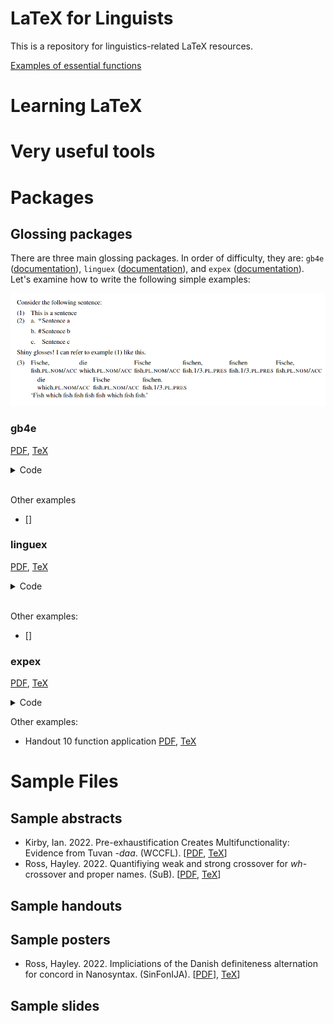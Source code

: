 # LaTeX for Linguists

This is a repository for linguistics-related LaTeX resources.

[Examples of essential functions](/ExampleFiles/exampleFiles.md)

# Learning LaTeX

# Very useful tools

# Packages


## Glossing packages

There are three main glossing packages.  In order of difficulty, they are: ```gb4e``` ([documentation](https://ctan.math.illinois.edu/macros/latex/contrib/gb4e/gb4e-doc.pdf)), ```linguex``` ([documentation](https://texdoc.org/serve/linguex-doc.pdf/0)), and ```expex``` ([documentation](https://ctan.mirrors.hoobly.com/macros/generic/expex/expex-doc.pdf)).  Let's examine how to write the following simple examples:

![](/ExampleFiles/Images/glosses.png)


### gb4e

[PDF](/ExampleFiles/SinglePackageExamples/gb4e.pdf), [TeX](/ExampleFiles/SinglePackageExamples/gb4e.tex)

<details>
<summary>
Code
</summary>

```

\documentclass{article}

\usepackage{gb4e}

\begin{document}


Consider the following sentence:

\begin{exe}
\ex\label{ex:first} This is a sentence
\ex
    \begin{xlist}
    \ex[*]{Sentence a}
    \ex[\#]{Sentence b}
    \ex[]{Sentence c}
    \end{xlist}

\end{exe}

Shiny glosses!  I can refer to example (\ref{ex:first}) like this. %Have to put \ref{} in parentheses

\begin{exe}
    \ex
        \gll 
        Fische, die Fische Fische fischen, fischen die Fische fischen.\\ 
        fish.\textsc{pl.nom/acc} which.\textsc{pl.nom/acc} fish.\textsc{pl.nom} fish.\textsc{fish.1/3.pres} fish.\textsc{1/3.pl.pres} fish.\textsc{1/3.pl.pres} which.\textsc{pl.nom/acc} fish.\textsc{1/3.pl.pres}\\ %Do not forget line breaks!
        `Fish which fish fish fish fish which fish fish.'

\end{exe}

\end{document}

```
</details>
<br>

Other examples
* []


### linguex

[PDF](/ExampleFiles/SinglePackageExamples/linguex.pdf), [TeX](/ExampleFiles/SinglePackageExamples/linguex.tex)

<details>
<summary> 
Code
</summary>

```
\documentclass{article}
\usepackage[utf8]{inputenc}

\usepackage{linguex}

\begin{document}

Consider the following sentence:

\ex.This is a sentence \label{ex:first}\\

\ex.\a.*Sentence a %Do not put space b/w judgment symobl and the first word! 
    \b.\#Sentence b
    \b. Sentence c
    
Shiny glosses!  I can refer to example \ref{ex:first} like this. %Do not put parentheses around \ref{}

\exg.Fische, die Fische Fische fischen, fischen die Fische fischen.\\ %Line breaks are CRUCIAL!
fish.\textsc{pl.nom/acc} which.\textsc{pl.nom/acc} fish.\textsc{pl.nom} fish.\textsc{fish.1/3.pres} fish.\textsc{1/3.pl.pres} fish.\textsc{1/3.pl.pres} which.\textsc{pl.nom/acc} fish.\textsc{1/3.pl.pres}\\ %Do not forget line breaks!
`Fish which fish fish fish fish which fish fish.'



\end{document}

```

</details>
<br>

Other examples:
* []

### expex

[PDF](/ExampleFiles/SinglePackageExamples/expexExamples.pdf), [TeX](/ExampleFiles/SinglePackageExamples/expexExamples.tex)
<details><summary> 
Code
</summary>

```
\documentclass{article}

\usepackage{parskip} %For paragraph formatting
\usepackage{expex} % Linguistic examples & glosses

\lingset{everygla={},aboveglftskip=-0.5ex,aboveexskip=1ex,belowexskip=-1ex,Everyex={\parskip=0pt}} % Expex gloss configuration to work with parskip (removes unnecessary whitespace).  Also unitalicizes top line of gloss


\begin{document}


Consider the following sentence:

% This uses expex formatting - see http://mirrors.ibiblio.org/CTAN/macros/generic/expex/expex-doc.pdf
\ex This is a sentence \label{ex:first}
\xe
\pex~ % Use the tilde for consecutive examples to get better spacing
\a \ljudge{*} Sentence a
\a \ljudge{\#} Sentence b
\a Sentence c
\xe

Shiny glosses! I can refer to example (\ref{ex:first}) like this. %Requires you to have put a \label there.

\ex
\begingl
\gla Fische, die Fische fischen, fischen Fische, die Fische fischen. //
\glb fish.{\sc pl.nom/acc} which.{\sc pl.nom/acc} fish.{\sc pl.nom/acc} fish.{\sc 1/3.pl.pres} fish.{\sc 1/3.pl.pres} fish.{\sc pl.nom/acc} which.{\sc pl.nom/acc} fish.{\sc pl.nom/acc} fish.{\sc 1/3.pl.pres} //
\glft `Fish which fish fish fish fish which fish fish.' //
\endgl
\xe
\end{document}
```

</details>

Other examples:
* Handout 10 function application [PDF](/ExampleFiles/Handout%2010-Function%20Application-FilledOut.tex), [TeX](/ExampleFiles/Handout%2010-Function%20Application-FilledOut.tex)






# Sample Files

## Sample abstracts

* Kirby, Ian. 2022. Pre-exhaustification Creates Multifunctionality: Evidence from Tuvan *-daa*. (WCCFL). [[PDF](/ExampleFiles/Kirby%20WCCFL%202022%20Abstract.pdf),  [TeX](/ExampleFiles/Kirby%20WCCFL%202022%20Abstract.tex)]
* Ross, Hayley. 2022. Quantifiying weak and strong crossover for *wh*-crossover and proper names. (SuB). [[PDF](/ExampleFiles/SuB_Abstract_Crossover.pdf), [TeX](/ExampleFiles/SuB_Abstract_Crossover.tex)]

## Sample handouts

## Sample posters

* Ross, Hayley. 2022. Impliciations of the Danish definiteness alternation for concord in Nanosyntax. (SinFonIJA). [[PDF](/ExampleFiles/SinFonIJAPosterNanosyntax.pdf)], [TeX](/ExampleFiles/SinfonIJAPosterNanosyntax.tex)]

## Sample slides